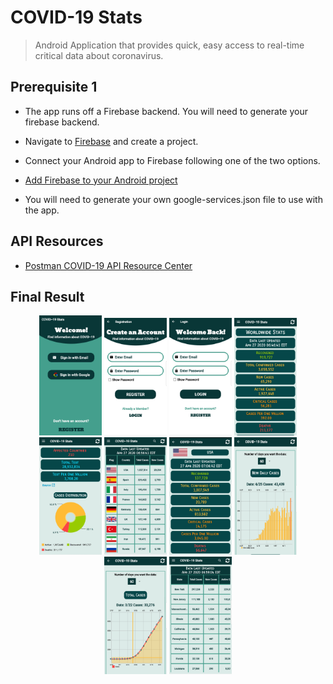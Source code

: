 # COVID-19 Stats

> Android Application that provides quick, easy access to real-time critical data about coronavirus.

## Prerequisite 1

- The app runs off a Firebase backend. You will need to generate your firebase backend.

- Navigate to [Firebase](https://firebase.google.com/) and create a project.

- Connect your Android app to Firebase following one of the two options.

- [Add Firebase to your Android project](https://firebase.google.com/docs/android/setup#console)

- You will need to generate your own google-services.json file to use with the app.

## API Resources

- [Postman COVID-19 API Resource Center](https://covid-19-apis.postman.com/)

## Final Result

<p align="center">
<img src="./img/1.jpg" alt="App Screen" width="100"/>
<img src="./img/2.jpg" alt="App Screen" width="100"/>
<img src="./img/3.jpg" alt="App Screen" width="100"/>
<img src="./img/4.jpg" alt="App Screen" width="100" height="188"/>
<img src="./img/5.jpg" alt="App Screen" width="100"/>
<img src="./img/6.jpg" alt="App Screen" width="100"/>
<img src="./img/7.jpg" alt="App Screen" width="100" height="188"/>
<img src="./img/8.jpg" alt="App Screen" width="100" height="188"/>
<img src="./img/9.jpg" alt="App Screen" width="100" height="188"/>
<img src="./img/10.jpg" alt="App Screen" width="100"/>
</p>

